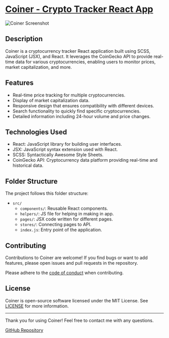 # [Coiner - Crypto Tracker React App](https://nitin-singh-coiner.netlify.app/astar)

![Coiner Screenshot](screenshot.png)

## Description

Coiner is a cryptocurrency tracker React application built using SCSS, JavaScript (JSX), and React. It leverages the CoinGecko API to provide real-time data for various cryptocurrencies, enabling users to monitor prices, market capitalization, and more.

## Features

- Real-time price tracking for multiple cryptocurrencies.
- Display of market capitalization data.
- Responsive design that ensures compatibility with different devices.
- Search functionality to quickly find specific cryptocurrencies.
- Detailed information including 24-hour volume and price changes.

## Technologies Used

- React: JavaScript library for building user interfaces.
- JSX: JavaScript syntax extension used with React.
- SCSS: Syntactically Awesome Style Sheets.
- CoinGecko API: Cryptocurrency data platform providing real-time and historical data.

## Folder Structure

The project follows this folder structure:

- `src/`
  - `components/`: Reusable React components.
  - `helpers/`: JS file for helping in making in app.
  - `pages/`: JSX code written for different pages.
  - `stores/`: Connecting pages to API.
  - `index.js`: Entry point of the application.

## Contributing

Contributions to Coiner are welcome! If you find bugs or want to add features, please open issues and pull requests in the repository.

Please adhere to the [code of conduct](CODE_OF_CONDUCT.md) when contributing.

## License

Coiner is open-source software licensed under the MIT License. See [LICENSE](LICENSE) for more information.

---

Thank you for using Coiner! Feel free to contact me with any questions.

[GitHub Repository](https://github.com/nitinsingh0219/Crypto-hunter.git)
